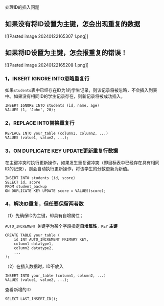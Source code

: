 处理ID的插入问题

## 如果没有将ID设置为主键，怎会出现重复的数据

![[Pasted image 20240122165307 1.png]]


## 如果将ID设置为主键，怎会报重复的错误！

![[Pasted image 20240122165208 1.png]]



### 1，INSERT IGNORE INTO忽略重复行
如果`students`表中已经存在ID为1的学生记录，则该记录将被忽略，不会插入到表中。如果没有相同ID的学生记录存在，则新记录将被成功插入。

```MySQL
INSERT IGNORE INTO students (id, name, age)  
VALUES (1, 'John', 20);
```


### 2，REPLACE INTO替换重复行
```MySQL
REPLACE INTO your_table (column1, column2, ...)
VALUES (value1, value2, ...);
```

### 3，ON DUPLICATE KEY UPDATE更新重复行数据
在主键冲突时执行更新操作，如果发生重复键冲突（即目标表中已经存在具有相同ID的记录），则会自动执行更新操作，将该学生的分数更新为新值。
```MySQL
INSERT INTO students (id, score)
SELECT id, score
FROM student_backup
ON DUPLICATE KEY UPDATE score = VALUES(score);
```

### 4，解决ID重复，但任要保留两者数
（1）先确保ID为主键，却具有自增属性；

`AUTO_INCREMENT` 关键字为某个字段指定**自增属性**，`KEY` **主键**
```MySQL
CREATE TABLE your_table (
    id INT AUTO_INCREMENT PRIMARY KEY,
    column1 datatype1,
    column2 datatype2,
    ...
);

```

（2）在插入数据时，ID不放入
```MySQL
INSERT INTO your_table (column1, column2, ...)
VALUES (value1, value2, ...);
```


查看新增的ID
```MySQL
SELECT LAST_INSERT_ID();
```